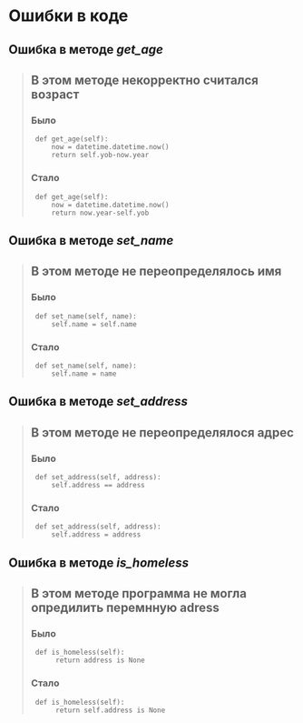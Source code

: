# Ошибки в коде
## Ошибка в методе <i>get_age</i>

>   ## В этом методе некорректно считался возраст
>   ### Было
>     
>      def get_age(self):
>          now = datetime.datetime.now()
>          return self.yob-now.year 
>   ### Стало
>     
>      def get_age(self):
>          now = datetime.datetime.now()
>          return now.year-self.yob 
## Ошибка в методе <i>set_name</i>

>   ## В этом методе не переопределялось имя
>   ### Было
>     
>      def set_name(self, name):
>          self.name = self.name
>   ### Стало
>     
>      def set_name(self, name):
>          self.name = name
## Ошибка в методе <i>set_address</i>

>   ## В этом методе не переопределялося адрес
>   ### Было
>     
>      def set_address(self, address):
>          self.address == address
>   ### Стало
>     
>      def set_address(self, address):
>          self.address = address
## Ошибка в методе <i>is_homeless</i>

>   ## В этом методе программа не могла опредилить перемнную adress
>   ### Было
>     
>      def is_homeless(self):
>           return address is None
>   ### Стало
>     
>      def is_homeless(self):
>           return self.address is None